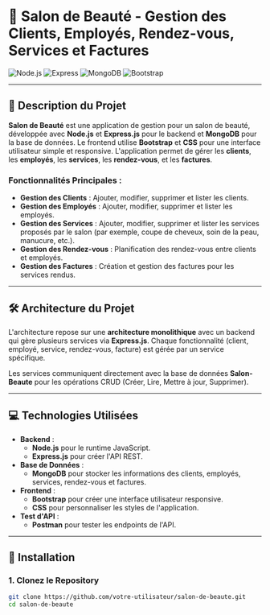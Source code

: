 # 💅 **Salon de Beauté - Gestion des Clients, Employés, Rendez-vous, Services et Factures**

![Node.js](https://img.shields.io/badge/Node.js-339933?style=for-the-badge&logo=node.js&logoColor=white) ![Express](https://img.shields.io/badge/Express-000000?style=for-the-badge&logo=express&logoColor=white) ![MongoDB](https://img.shields.io/badge/MongoDB-47A248?style=for-the-badge&logo=mongodb&logoColor=white) ![Bootstrap](https://img.shields.io/badge/Bootstrap-563D7C?style=for-the-badge&logo=bootstrap&logoColor=white)

---

## 🎯 **Description du Projet**

**Salon de Beauté** est une application de gestion pour un salon de beauté, développée avec **Node.js** et **Express.js** pour le backend et **MongoDB** pour la base de données. Le frontend utilise **Bootstrap** et **CSS** pour une interface utilisateur simple et responsive. L'application permet de gérer les **clients**, les **employés**, les **services**, les **rendez-vous**, et les **factures**.

### **Fonctionnalités Principales :**

- **Gestion des Clients** : Ajouter, modifier, supprimer et lister les clients.
- **Gestion des Employés** : Ajouter, modifier, supprimer et lister les employés.
- **Gestion des Services** : Ajouter, modifier, supprimer et lister les services proposés par le salon (par exemple, coupe de cheveux, soin de la peau, manucure, etc.).
- **Gestion des Rendez-vous** : Planification des rendez-vous entre clients et employés.
- **Gestion des Factures** : Création et gestion des factures pour les services rendus.

---

## 🛠️ **Architecture du Projet**

L'architecture repose sur une **architecture monolithique** avec un backend qui gère plusieurs services via **Express.js**. Chaque fonctionnalité (client, employé, service, rendez-vous, facture) est gérée par un service spécifique.
  
Les services communiquent directement avec la base de données **Salon-Beaute** pour les opérations CRUD (Créer, Lire, Mettre à jour, Supprimer).

---

## 💻 **Technologies Utilisées**

- **Backend** :
  - **Node.js** pour le runtime JavaScript.
  - **Express.js** pour créer l'API REST.
- **Base de Données** :
  - **MongoDB** pour stocker les informations des clients, employés, services, rendez-vous et factures.
- **Frontend** :
  - **Bootstrap** pour créer une interface utilisateur responsive.
  - **CSS** pour personnaliser les styles de l'application.
- **Test d'API** :
  - **Postman** pour tester les endpoints de l'API.

---

## 🚀 **Installation**

### 1. Clonez le Repository

```bash
git clone https://github.com/votre-utilisateur/salon-de-beaute.git
cd salon-de-beaute
